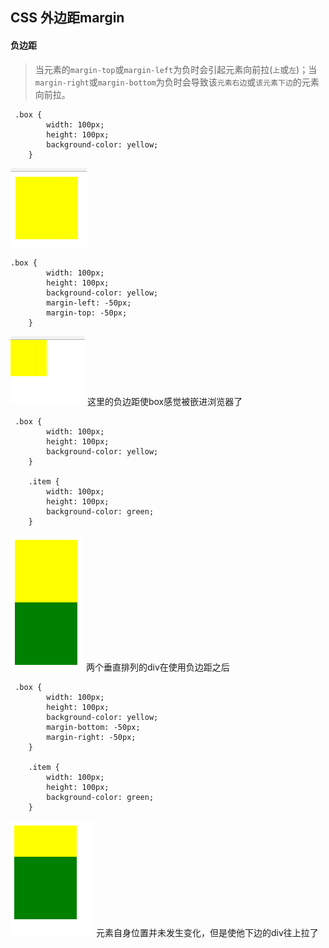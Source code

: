## CSS 外边距margin


#### 负边距

> 当元素的`margin-top`或`margin-left`为负时会引起元素向前拉(`上`或`左`)；当`margin-right`或`margin-bottom`为负时会导致该`元素右边`或`该元素下边`的元素向前拉。



```
 .box {
        width: 100px;
        height: 100px;
        background-color: yellow;
    }
```
 ![1](https://github.com/luyufa/NodeLearning/blob/master/css/margin/1.png)

```
.box {
        width: 100px;
        height: 100px;
        background-color: yellow;
        margin-left: -50px;
        margin-top: -50px;
    }
```
![2](https://github.com/luyufa/NodeLearning/blob/master/css/margin/2.png)
这里的负边距使box感觉被嵌进浏览器了


```
 .box {
        width: 100px;
        height: 100px;
        background-color: yellow;
    }

    .item {
        width: 100px;
        height: 100px;
        background-color: green;
    }
```
![3](https://github.com/luyufa/NodeLearning/blob/master/css/margin/3.png)
两个垂直排列的div在使用负边距之后

```
 .box {
        width: 100px;
        height: 100px;
        background-color: yellow;
        margin-bottom: -50px;
        margin-right: -50px;
    }

    .item {
        width: 100px;
        height: 100px;
        background-color: green;
    }
```

![4](https://github.com/luyufa/NodeLearning/blob/master/css/margin/4.png)
元素自身位置并未发生变化，但是使他下边的div往上拉了